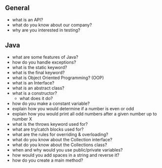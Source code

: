 ## General
- what is an API?
- what do you know about our company?
- why are you interested in testing?

## Java
- what are some features of Java?
- how do you handle exceptions?
- what is the static keyword?
- what is the final keyword?
- what is Object Oriented Programming? (OOP)
- what is an Interface?
- what is an abstract class?
- what is a constructor?
    - what does it do?
- how do you make a constant variable?
- explain how you would determine if a number is even or odd
- explain how you would print all odd numbers after a given number up to number X
- what is the throws keyword used for?
- what are try/catch blocks used for?
- what are the rules for overriding & overloading?
- what do you know about the Collection interface?
- what do you know about the Collections class?
- when and why would you use public/private variables?
- how would you add spaces in a string and reverse it?
- how do you create a main method?